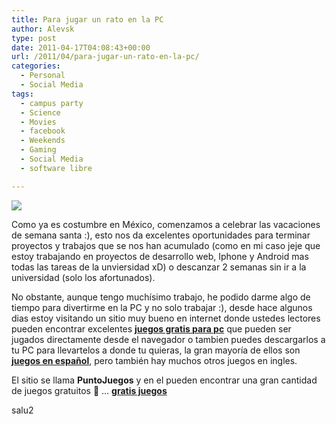 ```yaml
---
title: Para jugar un rato en la PC
author: Alevsk
type: post
date: 2011-04-17T04:08:43+00:00
url: /2011/04/para-jugar-un-rato-en-la-pc/
categories:
  - Personal
  - Social Media
tags:
  - campus party
  - Science
  - Movies
  - facebook
  - Weekends
  - Gaming
  - Social Media
  - software libre

---
```

[![](/images/cod1.jpg)](http://www.alevsk.com/2011/04/para-jugar-un-rato-en-la-pc/cod1/)

Como ya es costumbre en México, comenzamos a celebrar las vacaciones de semana santa :), esto nos da excelentes oportunidades para terminar proyectos y trabajos que se nos han acumulado (como en mi caso jeje que estoy trabajando en proyectos de desarrollo web, Iphone y Android mas todas las tareas de la unviersidad xD) o descanzar 2 semanas sin ir a la universidad (solo los afortunados).

No obstante, aunque tengo muchísimo trabajo, he podido darme algo de tiempo para divertirme en la PC y no solo trabajar :), desde hace algunos dias estoy visitando un sitio muy bueno en internet donde ustedes lectores pueden encontrar excelentes [**juegos gratis para pc**][1] que pueden ser jugados directamente desde el navegador o tambien puedes descargarlos a tu PC para llevartelos a donde tu quieras, la gran mayoría de ellos son [**juegos en español**][2], pero también hay muchos otros juegos en ingles.

El sitio se llama **PuntoJuegos** y en el pueden encontrar una gran cantidad de juegos gratuitos 🙂 … [**gratis juegos**][3]

salu2

 [1]: http://www.puntojuegos.net/
 [2]: http://www.puntojuegos.net/warez/tag/espanol
 [3]: http://www.puntojuegos.net/warez/tag/gratis-juegos